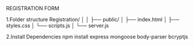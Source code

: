 REGISTRATION FORM
  
  1.Folder structure
    Registration/
    │
    │
    ├── public/
    │ ├── index.html
    │ ├── styles.css
    │ └── scripts.js
    │
    └── server.js
  
  2.Install Dependencies
         npm install express mongoose body-parser bcryptjs
